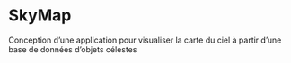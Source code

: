 # SkyMap
Conception d’une application pour visualiser la carte du ciel à partir d’une base de données d’objets célestes
